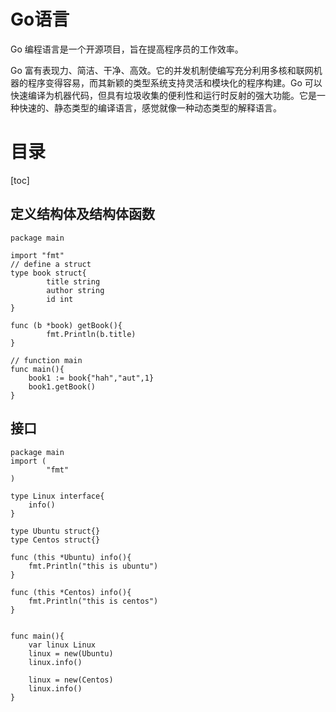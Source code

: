 # Go语言
Go 编程语言是一个开源项目，旨在提高程序员的工作效率。

Go 富有表现力、简洁、干净、高效。它的并发机制使编写充分利用多核和联网机器的程序变得容易，而其新颖的类型系统支持灵活和模块化的程序构建。Go 可以快速编译为机器代码，但具有垃圾收集的便利性和运行时反射的强大功能。它是一种快速的、静态类型的编译语言，感觉就像一种动态类型的解释语言。
# 目录
[toc]

## 定义结构体及结构体函数
```golang
package main

import "fmt"
// define a struct
type book struct{
        title string
        author string
        id int
}

func (b *book) getBook(){
        fmt.Println(b.title)
}

// function main
func main(){
    book1 := book{"hah","aut",1}
    book1.getBook()
}
```

## 接口
```golang
package main
import (
        "fmt"
)

type Linux interface{
    info()
}

type Ubuntu struct{}
type Centos struct{}

func (this *Ubuntu) info(){
    fmt.Println("this is ubuntu")
}

func (this *Centos) info(){
    fmt.Println("this is centos")
}


func main(){
    var linux Linux
    linux = new(Ubuntu)
    linux.info()

    linux = new(Centos)
    linux.info()
}

```


